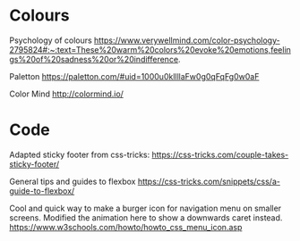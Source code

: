 # Colours
Psychology of colours
https://www.verywellmind.com/color-psychology-2795824#:~:text=These%20warm%20colors%20evoke%20emotions,feelings%20of%20sadness%20or%20indifference.

Paletton
https://paletton.com/#uid=1000u0kllllaFw0g0qFqFg0w0aF

Color Mind
http://colormind.io/

# Code
Adapted sticky footer from css-tricks:
https://css-tricks.com/couple-takes-sticky-footer/

General tips and guides to flexbox
https://css-tricks.com/snippets/css/a-guide-to-flexbox/

Cool and quick way to make a burger icon for navigation menu
on smaller screens. Modified the animation here to show a downwards
caret instead.
https://www.w3schools.com/howto/howto_css_menu_icon.asp